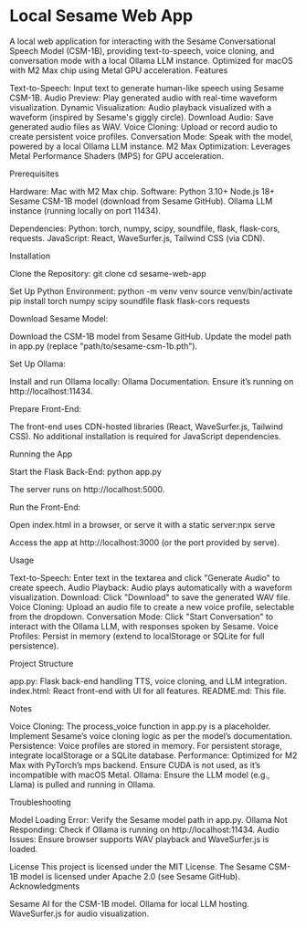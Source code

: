 # Local Sesame Web App
A local web application for interacting with the Sesame Conversational Speech Model (CSM-1B), providing text-to-speech, voice cloning, and conversation mode with a local Ollama LLM instance. Optimized for macOS with M2 Max chip using Metal GPU acceleration.
Features

Text-to-Speech: Input text to generate human-like speech using Sesame CSM-1B.
Audio Preview: Play generated audio with real-time waveform visualization.
Dynamic Visualization: Audio playback visualized with a waveform (inspired by Sesame's giggly circle).
Download Audio: Save generated audio files as WAV.
Voice Cloning: Upload or record audio to create persistent voice profiles.
Conversation Mode: Speak with the model, powered by a local Ollama LLM instance.
M2 Max Optimization: Leverages Metal Performance Shaders (MPS) for GPU acceleration.

Prerequisites

Hardware: Mac with M2 Max chip.
Software:
Python 3.10+
Node.js 18+
Sesame CSM-1B model (download from Sesame GitHub).
Ollama LLM instance (running locally on port 11434).


Dependencies:
Python: torch, numpy, scipy, soundfile, flask, flask-cors, requests.
JavaScript: React, WaveSurfer.js, Tailwind CSS (via CDN).



Installation

Clone the Repository:
git clone <repository-url>
cd sesame-web-app


Set Up Python Environment:
python -m venv venv
source venv/bin/activate
pip install torch numpy scipy soundfile flask flask-cors requests


Download Sesame Model:

Download the CSM-1B model from Sesame GitHub.
Update the model path in app.py (replace "path/to/sesame-csm-1b.pth").


Set Up Ollama:

Install and run Ollama locally: Ollama Documentation.
Ensure it’s running on http://localhost:11434.


Prepare Front-End:

The front-end uses CDN-hosted libraries (React, WaveSurfer.js, Tailwind CSS).
No additional installation is required for JavaScript dependencies.



Running the App

Start the Flask Back-End:
python app.py

The server runs on http://localhost:5000.

Run the Front-End:

Open index.html in a browser, or serve it with a static server:npx serve


Access the app at http://localhost:3000 (or the port provided by serve).



Usage

Text-to-Speech: Enter text in the textarea and click "Generate Audio" to create speech.
Audio Playback: Audio plays automatically with a waveform visualization.
Download: Click "Download" to save the generated WAV file.
Voice Cloning: Upload an audio file to create a new voice profile, selectable from the dropdown.
Conversation Mode: Click "Start Conversation" to interact with the Ollama LLM, with responses spoken by Sesame.
Voice Profiles: Persist in memory (extend to localStorage or SQLite for full persistence).

Project Structure

app.py: Flask back-end handling TTS, voice cloning, and LLM integration.
index.html: React front-end with UI for all features.
README.md: This file.

Notes

Voice Cloning: The process_voice function in app.py is a placeholder. Implement Sesame’s voice cloning logic as per the model’s documentation.
Persistence: Voice profiles are stored in memory. For persistent storage, integrate localStorage or a SQLite database.
Performance: Optimized for M2 Max with PyTorch’s mps backend. Ensure CUDA is not used, as it’s incompatible with macOS Metal.
Ollama: Ensure the LLM model (e.g., Llama) is pulled and running in Ollama.

Troubleshooting

Model Loading Error: Verify the Sesame model path in app.py.
Ollama Not Responding: Check if Ollama is running on http://localhost:11434.
Audio Issues: Ensure browser supports WAV playback and WaveSurfer.js is loaded.

License
This project is licensed under the MIT License. The Sesame CSM-1B model is licensed under Apache 2.0 (see Sesame GitHub).
Acknowledgments

Sesame AI for the CSM-1B model.
Ollama for local LLM hosting.
WaveSurfer.js for audio visualization.

